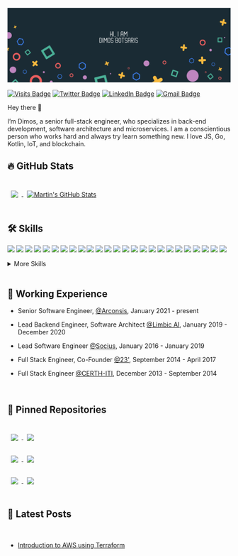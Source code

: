 [![Dimos's GitHub Banner](./public/assets/ProfileHeader.png)]()

[![Visits Badge](https://badges.pufler.dev/visits/eldimious/eldimious)]()
[![Twitter Badge](https://img.shields.io/badge/Twitter-Profile-informational?style=flat&logo=twitter&logoColor=white&color=1CA2F1)](https://twitter.com/el_dimious)
[![LinkedIn Badge](https://img.shields.io/badge/LinkedIn-Profile-informational?style=flat&logo=linkedin&logoColor=white&color=0D76A8)](https://www.linkedin.com/in/dimosthenis-botsaris-5ab16485/)
[![Gmail Badge](https://img.shields.io/badge/Gmail-Email-informational?style=flat&logo=gmail&logoColor=white&color=1CA2F1)](mailto:botsaris.d@gmail.com)

Hey there 👋

I’m Dimos, a senior full-stack engineer, who specializes in back-end development, software architecture and microservices. I am a conscientious person who works hard and always try learn something new. I love JS, Go, Kotlin, IoT, and blockchain.

## 🔥 GitHub Stats

<br>

<a href="https://github.com/eldimious">
  <img align="center" style="margin:0.5rem" src="https://github-readme-stats.vercel.app/api/top-langs/?username=eldimious&hide=html,css&title_color=ffffff&text_color=c9cacc&icon_color=4AB197&bg_color=1A2B34" />
</a>

<a href="https://github.com/eldimious">
  <img align="center" style="margin:0.5rem" src="https://github-readme-stats.vercel.app/api?username=eldimious&show_icons=true&line_height=27&count_private=true&title_color=ffffff&text_color=c9cacc&icon_color=4AB097&bg_color=1A2B34&hide=prs,contribs" alt="Martin's GitHub Stats" />
</a>

<br>
<br>

## 🛠️ Skills

![](https://img.shields.io/badge/Code-NodeJS-informational?style=flat&logo=node.js&logoColor=white&color=4AB197)
![](https://img.shields.io/badge/Code-Javascript-informational?style=flat&logo=javascript&logoColor=white&color=4AB197)
![](https://img.shields.io/badge/Code-TypeScript-informational?style=flat&logo=typeScript&logoColor=white&color=4AB197)
![](https://img.shields.io/badge/Code-Express.js-informational?style=flat&logo=express.js&logoColor=white&color=4AB197)
![](https://img.shields.io/badge/Tools-Apollo-GraphQL-informational?style=flat&logo=GraphQL&logoColor=white&color=4AB197)
![](https://img.shields.io/badge/Code-React-informational?style=flat&logo=react&logoColor=white&color=4AB197)
![](https://img.shields.io/badge/Code-Redux-informational?style=flat&logo=Redux&logoColor=white&color=4AB197)
![](https://img.shields.io/badge/Code-Angular-informational?style=flat&logo=angular&logoColor=white&color=4AB197)
![](https://img.shields.io/badge/Code-Kotlin-informational?style=flat&logo=kotlin&logoColor=white&color=4AB197)
![](https://img.shields.io/badge/Code-Quarkus-informational?style=flat&logo=quarkus&logoColor=white&color=4AB197)
![](https://img.shields.io/badge/Code-Go-informational?style=flat&logo=go&logoColor=white&color=4AB197)
![](https://img.shields.io/badge/Code-MongoDB-informational?style=flat&logo=MongoDB&logoColor=white&color=4AB197)
![](https://img.shields.io/badge/Code-Postgres-informational?style=flat&logo=PostgreSQL&logoColor=white&color=4AB197)
![](https://img.shields.io/badge/Code-MongoDB-informational?style=flat&logo=MongoDB&logoColor=white&color=4AB197)
![](https://img.shields.io/badge/Tools-Redis-informational?style=flat&logo=Redis&logoColor=white&color=4AB197)
![](https://img.shields.io/badge/Code-AWS-informational?style=flat&logo=amazon&logoColor=white&color=4AB197)
![](https://img.shields.io/badge/Code-GCloud-informational?style=flat&logo=google&logoColor=white&color=4AB197)
![](https://img.shields.io/badge/Code-Heroky-informational?style=flat&logo=heroku&logoColor=white&color=4AB197)
![](https://img.shields.io/badge/Code-Terraform-informational?style=flat&logo=Terraform&logoColor=white&color=4AB197)
![](https://img.shields.io/badge/Code-Kafka-informational?style=flat&logo=apache-kafka&logoColor=white&color=4AB197)
![](https://img.shields.io/badge/Code-RabbitMQ-informational?style=flat&logo=RabbitMQ&logoColor=white&color=4AB197)
![](https://img.shields.io/badge/Code-Socket.IO-informational?style=flat&logo=Socket.IO&logoColor=white&color=4AB197)
![](https://img.shields.io/badge/Code-Docker-informational?style=flat&logo=docker&logoColor=white&color=4AB197)
![](https://img.shields.io/badge/Code-Jquery-informational?style=flat&logo=Jquery&logoColor=white&color=4AB197)
![](https://img.shields.io/badge/Code-HTML-informational?style=flat&logo=html5&logoColor=white&color=4AB197)

<details>
<summary>More Skills</summary>
<br>

![](https://img.shields.io/badge/Style-CSS-informational?style=flat&logo=css3&logoColor=white&color=4AB197)
![](https://img.shields.io/badge/Style-Material--UI-informational?style=flat&logo=materialui&logoColor=white&color=4AB197)

<br>

![](https://img.shields.io/badge/Test-Jasmine-informational?style=flat&logo=Jasmine&logoColor=white&color=4AB197)
![](https://img.shields.io/badge/Test-Jest-informational?style=flat&logo=jest&logoColor=white&color=4AB197)
![](https://img.shields.io/badge/Test-Mocha-informational?style=flat&logo=Mocha&logoColor=white&color=4AB197)
![](https://img.shields.io/badge/Test-Chai-informational?style=flat&logo=Chai&logoColor=white&color=4AB197)

<br>

![](https://img.shields.io/badge/Tools-Git-informational?style=flat&logo=Git&logoColor=white&color=4AB197)
![](https://img.shields.io/badge/Tools-CircleCI-informational?style=flat&logo=CircleCI&logoColor=white&color=4AB197)
![](https://img.shields.io/badge/Tools-Jenkins-informational?style=flat&logo=jenkins&logoColor=white&color=4AB197)
![](https://img.shields.io/badge/Tools-NewRelic-informational?style=flat&logo=NewRelic&logoColor=white&color=4AB197)
![](https://img.shields.io/badge/Tools-NPM-informational?style=flat&logo=npm&logoColor=white&color=4AB197)
![](https://img.shields.io/badge/Tools-Postman-informational?style=flat&logo=Postman&logoColor=white&color=4AB197)
![](https://img.shields.io/badge/Tools-GitHub-informational?style=flat&logo=GitHub&logoColor=white&color=4AB197)
![](https://img.shields.io/badge/Tools-GitLab-informational?style=flat&logo=GitLab&logoColor=white&color=4AB197)
![](https://img.shields.io/badge/Tools-Bitbucket-informational?style=flat&logo=Bitbucket&logoColor=white&color=4AB197)
![](https://img.shields.io/badge/Tools-Jira-informational?style=flat&logo=Jira-Software&logoColor=white&color=4AB197)

</details>

<br>

## 💼 Working Experience

- Senior Software Engineer, [@Arconsis](https://www.arconsis.com/), January 2021 - present

- Lead Backend Engineer, Software Architect [@Limbic AI](https://limbic.ai/), January 2019 - December 2020

- Lead Software Engineer [@Socius](https://www.socius.co/), January 2016 - January 2019

- Full Stack Engineer, Co-Founder [@23'](http://23m.in/), September 2014 - April 2017

- Full Stack Engineer [@CERTH-ITI](https://www.iti.gr/iti/index.html), December 2013 - September 2014

<br>

## 📌 Pinned Repositories

<br>

<a href="https://github.com/eldimious/network-avatar-picker">
  <img align="center" style="margin:0.5rem" src="https://github-readme-stats.vercel.app/api/pin/?username=eldimious&repo=network-avatar-picker&title_color=ffffff&text_color=c9cacc&icon_color=4AB197&bg_color=1A2B34" />
</a>
<a href="https://github.com/eldimious/nodejs-api-showcase">
  <img align="center" style="margin:0.5rem" src="https://github-readme-stats.vercel.app/api/pin/?username=eldimious&repo=nodejs-api-showcase&title_color=ffffff&text_color=c9cacc&icon_color=4AB197&bg_color=1A2B34" />
</a>

<br>
<br>

<a href="https://github.com/eldimious/throw-http-errors">
  <img align="center" style="margin:0.5rem" src="https://github-readme-stats.vercel.app/api/pin/?username=eldimious&repo=throw-http-errors&title_color=ffffff&text_color=c9cacc&icon_color=4AB197&bg_color=1A2B34" />
</a>

<a href="https://github.com/eldimious/js-notes">
  <img align="center" style="margin:0.5rem" src="https://github-readme-stats.vercel.app/api/pin/?username=eldimious&repo=js-notes&title_color=ffffff&text_color=c9cacc&icon_color=4AB197&bg_color=1A2B34" />
</a>

<br>
<br>

<a href="https://github.com/eldimious/couchbase-server-promises">
  <img align="center" style="margin:0.5rem" src="https://github-readme-stats.vercel.app/api/pin/?username=eldimious&repo=couchbase-server-promises&title_color=ffffff&text_color=c9cacc&icon_color=4AB197&bg_color=1A2B34" />
</a>

<a href="https://github.com/eldimious/golang-api-showcase">
  <img align="center" style="margin:0.5rem" src="https://github-readme-stats.vercel.app/api/pin/?username=eldimious&repo=golang-api-showcase&title_color=ffffff&text_color=c9cacc&icon_color=4AB197&bg_color=1A2B34" />
</a>

<br>
<br>

## 📕 Latest Posts

<br>

<!-- BLOG-POST-LIST:START -->
- [Introduction to AWS using Terraform](https://www.youtube.com/watch?v=y4Z0IwoCLQc&ab_channel=arconsisIT-SolutionsGmbH)
<!-- BLOG-POST-LIST:END -->

<br>
